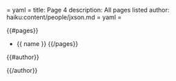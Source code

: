 = yaml =
title: Page 4
description: All pages listed
author: haiku:content/people/jxson.md
= yaml =

{{#pages}}
* {{ name }}
{{/pages}}

{{#author}}

{{/author}}